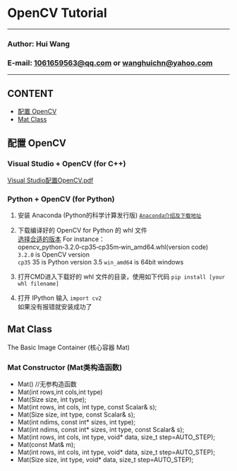 OpenCV Tutorial
====
****
### Author: Hui Wang
### E-mail: 1061659563@qq.com or wanghuichn@yahoo.com
****
## CONTENT
* [配置 OpenCV](##配置OpenCV)
* [Mat Class](##MatClass)
## 配置 OpenCV
### Visual Studio + OpenCV (for C++)
  [Visual Studio配置OpenCV.pdf
](https://github.com/Littlehhh/Hello-OpenCV/blob/master/OpenCV_Tutorial/Visual%20Studio%E9%85%8D%E7%BD%AEOpenCV.pdf)
### Python + OpenCV (for Python)
  1. 安装 Anaconda (Python的科学计算发行版)
  [`Anaconda介绍及下载地址`](https://www.continuum.io/)
  2. 下载编译好的 OpenCV for Python 的 whl 文件  
  [选择合适的版本](http://www.lfd.uci.edu/~gohlke/pythonlibs/)
  For instance：opencv_python‑3.2.0‑cp35‑cp35m‑win_amd64.whl(version code)  
  `3.2.0` is OpenCV version  
  `cp35` 35 is Python version 3.5
  `win_amd64` is 64bit windows
  3. 打开CMD进入下载好的 whl 文件的目录，使用如下代码
  `pip install [your whl filename]`

  4. 打开 IPython 输入
  `import cv2`  
    如果没有报错就安装成功了
## Mat Class
The Basic Image Container   (核心容器 Mat)
### Mat Constructor (Mat类构造函数)
  * Mat() //无参构造函数
  * Mat(int rows,int cols,int type)
  * Mat(Size size, int type);
  * Mat(int rows, int cols, int type, const Scalar& s);
  * Mat(Size size, int type, const Scalar& s);
  * Mat(int ndims, const int* sizes, int type);
  * Mat(int ndims, const int* sizes, int type, const Scalar& s);
  * Mat(int rows, int cols, int type, void* data, size_t step=AUTO_STEP);
  * Mat(const Mat& m);
  * Mat(int rows, int cols, int type, void* data, size_t step=AUTO_STEP);
  * Mat(Size size, int type, void* data, size_t step=AUTO_STEP);
